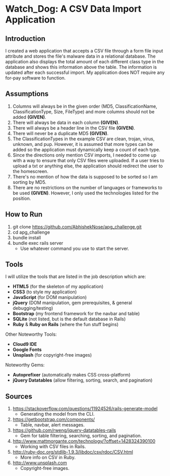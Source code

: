 # Watch_Dog: A CSV Data Import Application

## Introduction
I created a web application that accepts a CSV file through a form file input attribute and stores the file's malware data in a relational database. The application also displays the total amount of each different class type in the database and shows this information above the table. The information is updated after each successful import. My application does NOT require any for-pay software to function.

## Assumptions
1. Columns will always be in the given order (MD5, ClassificationName, ClassificationType, Size, FileType) and more columns should not be added **(GIVEN)**.
2. There will always be data in each column **(GIVEN)**.
3. There will always be a header line in the CSV file **(GIVEN)**.
4. There will never be a duplicate MD5 **(GIVEN)**.
5. The ClassificationTypes in the example CSV are clean, trojan, virus, unknown, and pup. However, it is assumed that more types can be added so the application must dynamically keep a count of each type.
6. Since the directions only mention CSV imports, I needed to come up with a way to ensure that only CSV files were uploaded. If a user tries to upload a txt or anything else, the application should redirect the user to the homescreen.
7. There's no mention of how the data is supposed to be sorted so I am sorting by MD5.
8. There are no restrictions on the number of languages or frameworks to be used **(GIVEN)**. However, I only used the technologies listed for the position.

## How to Run
1. git clone https://github.com/AbhishekNose/apg_challenge.git
2. cd apg_challenge
3. bundle install
4. bundle exec rails server
	* Use whatever command you use to start the server.


## Tools
I will utilize the tools that are listed in the job description which are:
* **HTML5** (for the skeleton of my application)
* **CSS3** (to style my application)
* **JavaScript** (for DOM manipulation)
* **jQuery** (DOM manipulation, gem prerequisites, & general debugging/testing)
* **Bootstrap** (my frontend framework for the navbar and table)
* **SQLite** (not listed, but is the default database in Rails)
* **Ruby** & **Ruby on Rails** (where the fun stuff begins)

Other Noteworthy Tools:
* **Cloud9 IDE**
* **Google Fonts**
* **Unsplash** (for copyright-free images)

Noteworthy Gems:
* **Autoprefixer** (automatically makes CSS cross-platform)
* **jQuery Datatables** (allow filtering, sorting, search, and pagination)

## Sources
1. https://stackoverflow.com/questions/11924526/rails-generate-model
    * Generating the model from the CLI.
2. https://getbootstrap.com/components/
    * Table, navbar, alert messages.
3. https://github.com/rweng/jquery-datatables-rails
    * Gem for table filtering, searching, sorting, and pagination.
4. http://www.mattmorgante.com/technology/?offset=1428324390100
    * Working with CSV files in Rails.
5. http://ruby-doc.org/stdlib-1.9.3/libdoc/csv/rdoc/CSV.html
    * More info on CSV in Ruby.
6. http://www.unsplash.com
    * Copyright-free images.
